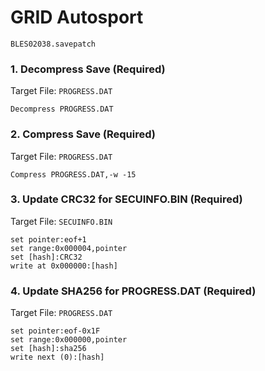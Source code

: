 #  GRID Autosport 

`BLES02038.savepatch`

### 1. Decompress Save (Required)

Target File: `PROGRESS.DAT`

```
Decompress PROGRESS.DAT
```

### 2. Compress Save (Required)

Target File: `PROGRESS.DAT`

```
Compress PROGRESS.DAT,-w -15
```

### 3. Update CRC32 for SECUINFO.BIN (Required)

Target File: `SECUINFO.BIN`

```
set pointer:eof+1
set range:0x000004,pointer
set [hash]:CRC32
write at 0x000000:[hash]
```

### 4. Update SHA256 for PROGRESS.DAT (Required)

Target File: `PROGRESS.DAT`

```
set pointer:eof-0x1F
set range:0x000000,pointer
set [hash]:sha256
write next (0):[hash]
```

